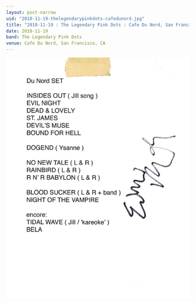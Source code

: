 ```yaml
---
layout: post-narrow
uid: "2010-11-19-thelegendarypinkdots-cafedunord.jpg"
title: "2010-11-19 : The Legendary Pink Dots : Cafe Du Nord, San Francisco, CA"
date: 2010-11-19
band: The Legendary Pink Dots
venue: Cafe Du Nord, San Francisco, CA
---
```


<div class="showcase">
  <img src="/img/2010/11/20101119-TheLegendaryPinkDots-CafeDuNord.jpg" alt="2010-11-19-thelegendarypinkdots-cafedunord.jpg">
</div>
